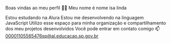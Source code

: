 Boas vindas ao meu perfil 💙💙
Meu nome é nome isa linda

Estou estudando na Alura
Estou me desenvolvendo na linguagem JavaScript
Utilizo esse espaço para minha organização e compartilhamento dos meu projetos desenvolvidos
Você pode entrar em contato comigo 📫
00001105565476sp@al.educacao.sp.gov.br
